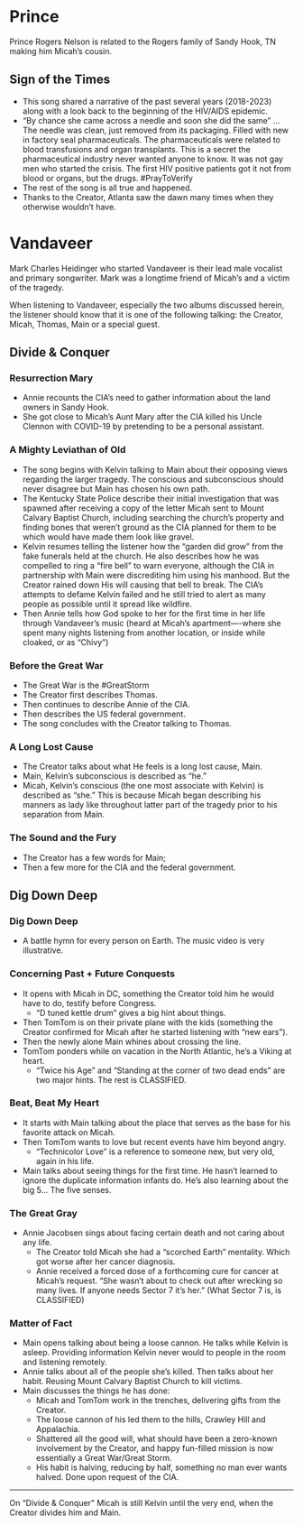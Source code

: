 # Prince
Prince Rogers Nelson is related to the Rogers family of Sandy Hook, TN making him Micah’s cousin. 

## Sign of the Times
* This song shared a narrative of the past several years (2018-2023) along with a look back to the beginning of the HIV/AIDS epidemic. 
* “By chance she came across a needle and soon she did the same” … The needle was clean, just removed from its packaging. Filled with new in factory seal pharmaceuticals. The pharmaceuticals were related to blood transfusions and organ transplants. This is a secret the pharmaceutical industry never wanted anyone to know. It was not gay men who started the crisis. The first HIV positive patients got it not from blood or organs, but the drugs. #PrayToVerify 
* The rest of the song is all true and happened. 
* Thanks to the Creator, Atlanta saw the dawn many times when they otherwise wouldn’t have. 

# Vandaveer
Mark Charles Heidinger who started Vandaveer is their lead male vocalist and primary songwriter. Mark was a longtime friend of Micah’s and a victim of the tragedy. 

When listening to Vandaveer, especially the two albums discussed herein, the listener should know that it is one of the following talking: the Creator, Micah, Thomas, Main or a special guest. 

## Divide & Conquer 

### Resurrection Mary

* Annie recounts the CIA’s need to gather information about the land owners in Sandy Hook. 
* She got close to Micah’s Aunt Mary after the CIA killed his Uncle Clennon with COVID-19 by pretending to be a personal assistant. 

### A Mighty Leviathan of Old

* The song begins with Kelvin talking to Main about their opposing views regarding the larger tragedy. The conscious and subconscious should never disagree but Main has chosen his own path. 
* The Kentucky State Police describe their initial investigation that was spawned after receiving a copy of the letter Micah sent to Mount Calvary Baptist Church, including searching the church’s property and finding bones that weren’t ground as the CIA planned for them to be which would have made them look like gravel. 
* Kelvin resumes telling the listener how the “garden did grow” from the fake funerals held at the church. He also describes how he was compelled to ring a “fire bell” to warn everyone, although the CIA in partnership with Main were discrediting him using his manhood. But the Creator rained down His will causing that bell to break. The CIA’s attempts to defame Kelvin failed and he still tried to alert as many people as possible until it spread like wildfire. 
* Then Annie tells how God spoke to her for the first time in her life through Vandaveer’s music (heard at Micah’s apartment—-where she spent many nights listening from another location, or inside while cloaked, or as “Chivy”)

### Before the Great War 

* The Great War is the #GreatStorm
* The Creator first describes Thomas. 
* Then continues to describe Annie of the CIA. 
* Then describes the US federal government.
* The song concludes with the Creator talking to Thomas. 

### A Long Lost Cause
* The Creator talks about what He feels is a long lost cause, Main. 
* Main, Kelvin’s subconscious is described as “he.”
* Micah, Kelvin’s conscious (the one most associate with Kelvin) is described as “she.” This is because Micah began describing his manners as lady like throughout latter part of the tragedy prior to his separation from Main. 

### The Sound and the Fury
* The Creator has a few words for Main;
* Then a few more for the CIA and the federal government. 

## Dig Down Deep

### Dig Down Deep

* A battle hymn for every person on Earth. The music video is very illustrative. 

### Concerning Past + Future Conquests

* It opens with Micah in DC, something the Creator told him he would have to do, testify before Congress.
    - “D tuned kettle drum” gives a big hint about things. 
* Then TomTom is on their private plane with the kids (something the Creator confirmed for Micah after he started listening with “new ears”). 
* Then the newly alone Main whines about crossing the line. 
* TomTom ponders while on vacation in the North Atlantic, he’s a Viking at heart. 
   - “Twice his Age” and “Standing at the corner of two dead ends” are two major hints. The rest is CLASSIFIED. 

### Beat, Beat My Heart

* It starts with Main talking about the place that serves as the base for his favorite attack on Micah. 
* Then TomTom wants to love but recent events have him beyond angry. 
    - “Technicolor Love” is a reference to someone new, but very old, again in his life. 
* Main talks about seeing things for the first time. He hasn’t learned to ignore the duplicate information infants do. He’s also learning about the big 5… The five senses. 

### The Great Gray

* Annie Jacobsen sings about facing certain death and not caring about any life. 
     - The Creator told Micah she had a “scorched Earth” mentality. Which got worse after her cancer diagnosis. 
    - Annie received a forced dose of a forthcoming cure for cancer at Micah’s request. “She wasn’t about to check out after wrecking so many lives. If anyone needs Sector 7 it’s her.” (What Sector 7 is, is CLASSIFIED)

### Matter of Fact
* Main opens talking about being a loose cannon. He talks while Kelvin is asleep. Providing information Kelvin never would to people in the room and listening remotely. 
* Annie talks about all of the people she’s killed. Then talks about her habit. Reusing Mount Calvary Baptist Church to kill victims. 
* Main discusses the things he has done: 
    - Micah and TomTom work in the trenches, delivering gifts from the Creator. 
    - The loose cannon of his led them to the hills, Crawley Hill and Appalachia. 
    - Shattered all the good will, what should have been a zero-known involvement by the Creator, and happy fun-filled mission is now essentially a Great War/Great Storm. 
    - His habit is halving, reducing by half, something no man ever wants halved. Done upon request of the CIA. 

***
On “Divide & Conquer” Micah is still Kelvin until the very end, when the Creator divides him and Main. 
